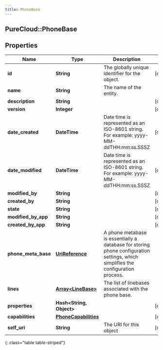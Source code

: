 ```yaml
---
title: PhoneBase
---
```

## PureCloud::PhoneBase

## Properties

|Name | Type | Description | Notes|
|------------ | ------------- | ------------- | -------------|
| **id** | **String** | The globally unique identifier for the object. | [optional] |
| **name** | **String** | The name of the entity. | |
| **description** | **String** |  | [optional] |
| **version** | **Integer** |  | [optional] |
| **date_created** | **DateTime** | Date time is represented as an ISO-8601 string. For example: yyyy-MM-ddTHH:mm:ss.SSSZ | [optional] |
| **date_modified** | **DateTime** | Date time is represented as an ISO-8601 string. For example: yyyy-MM-ddTHH:mm:ss.SSSZ | [optional] |
| **modified_by** | **String** |  | [optional] |
| **created_by** | **String** |  | [optional] |
| **state** | **String** |  | [optional] |
| **modified_by_app** | **String** |  | [optional] |
| **created_by_app** | **String** |  | [optional] |
| **phone_meta_base** | [**UriReference**](UriReference.html) | A phone metabase is essentially a database for storing phone configuration settings, which simplifies the configuration process. | |
| **lines** | [**Array&lt;LineBase&gt;**](LineBase.html) | The list of linebases associated with the phone base. | |
| **properties** | **Hash&lt;String, Object&gt;** |  | [optional] |
| **capabilities** | [**PhoneCapabilities**](PhoneCapabilities.html) |  | [optional] |
| **self_uri** | **String** | The URI for this object | [optional] |
{: class="table table-striped"}


